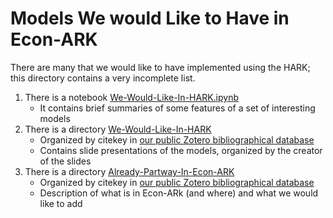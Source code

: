 # Models We would Like to Have in Econ-ARK

There are many that we would like to have implemented using the HARK; this directory contains a very incomplete list. 

1. There is a notebook [We-Would-Like-In-HARK.ipynb](https://github.com/econ-ark/ballpark/blob/master/Models-We-Would-Like-In-HARK.ipynb)
   * It contains brief summaries of some features of a set of interesting models
1. There is a directory [We-Would-Like-In-HARK](https://github.com/econ-ark/ballpark/blob/master/Models-We-Would-Like-In-HARK)
   * Organized by citekey in [our public Zotero bibliographical database](https://www.zotero.org/groups/2314611/ballpark)
   * Contains slide presentations of the models, organized by the creator of the slides
1. There is a directory [Already-Partway-In-Econ-ARK](https://github.com/econ-ark/ballpark/blob/master/Models-We-Would-Like-In-HARK)
   * Organized by citekey in [our public Zotero bibliographical database](https://www.zotero.org/groups/2314611/ballpark)
   * Description of what is in Econ-ARk (and where) and what we would like to add
   
